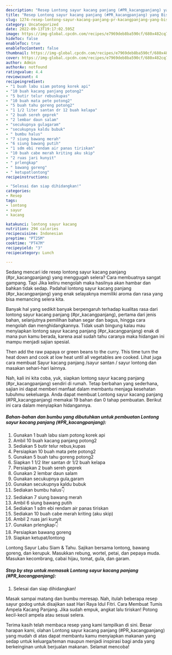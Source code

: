 ```yaml
---
description: "Resep Lontong sayur kacang panjang (#PR_kacangpanjang) yang Bisa Manjain Lidah, Buat Buka Puasa}"
title: "Resep Lontong sayur kacang panjang (#PR_kacangpanjang) yang Bisa Manjain Lidah, Buat Buka Puasa}"
slug: 1274-resep-lontong-sayur-kacang-panjang-pr-kacangpanjang-yang-bisa-manjain-lidah-buat-buka-puasa
category: Uncategorized
date: 2022-09-13T19:17:02.595Z
image: https://img-global.cpcdn.com/recipes/e7969deb8ba590cf/680x482cq70/lontong-sayur-kacang-panjang-pr_kacangpanjang-foto-resep-utama.jpg
hideToc: false
enableToc: true
enableTocContent: false
thumbnail: https://img-global.cpcdn.com/recipes/e7969deb8ba590cf/680x482cq70/lontong-sayur-kacang-panjang-pr_kacangpanjang-foto-resep-utama.jpg
cover: https://img-global.cpcdn.com/recipes/e7969deb8ba590cf/680x482cq70/lontong-sayur-kacang-panjang-pr_kacangpanjang-foto-resep-utama.jpg
author: Admin
authorAv: notfound
ratingvalue: 4.4
reviewcount: 4
recipeingredient:
- "1 buah labu siam potong korek api"
- "10 buah kacang panjang potong2"
- "5 butir telur rebuskupas"
- "10 buah mata pete potong2"
- "5 buah tahu goreng potong2"
- "1 1/2 liter santan dr 12 buah kelapa"
- "2 buah sereh geprek"
- "2 lembar daun salam"
- "secukupnya gulagaram"
- "secukupnya kaldu bubuk"
- " bumbu halus"
- "7 siung bawang merah"
- "6 siung bawang putih"
- "1 sdm ebi rendam air panas tiriskan"
- "10 buah cabe merah kriting aku skip"
- "2 ruas jari kunyit"
- " prlengkap"
- " bawang goreng"
- " ketupatlontong"
recipeinstructions:

- "Selesai dan siap dihidangkan!"
categories:
- Resep
tags:
- lontong
- sayur
- kacang

katakunci: lontong sayur kacang 
nutrition: 294 calories
recipecuisine: Indonesian
preptime: "PT25M"
cooktime: "PT47M"
recipeyield: "3"
recipecategory: Lunch

---
```



Sedang mencari ide resep lontong sayur kacang panjang (#pr_kacangpanjang) yang menggugah selera? Cara membuatnya sangat gampang. Tapi Jika keliru mengolah maka hasilnya akan hambar dan bahkan tidak sedap. Padahal lontong sayur kacang panjang (#pr_kacangpanjang) yang enak selayaknya memiliki aroma dan rasa yang bisa memancing selera kita.


Banyak hal yang sedikit banyak berpengaruh terhadap kualitas rasa dari lontong sayur kacang panjang (#pr_kacangpanjang), pertama dari jenis bahan, selanjutnya pemilihan bahan segar dan bagus, hingga cara mengolah dan menghidangkannya. Tidak usah bingung kalau mau menyiapkan lontong sayur kacang panjang (#pr_kacangpanjang) enak di mana pun kamu berada, karena asal sudah tahu caranya maka hidangan ini mampu menjadi sajian spesial.

Then add the raw papaya or green beans to the curry. This time turn the heat down and cook at low heat until all vegetables are cooked. Lihat juga cara membuat Sayur kacang panjang /sayur santan / sayur lontong dan masakan sehari-hari lainnya.


Nah, kali ini kita coba, yuk, siapkan lontong sayur kacang panjang (#pr_kacangpanjang) sendiri di rumah. Tetap berbahan yang sederhana, sajian ini dapat memberi manfaat dalam membantu menjaga kesehatan tubuhmu sekeluarga. Anda dapat membuat Lontong sayur kacang panjang (#PR_kacangpanjang) memakai 19 bahan dan 0 tahap pembuatan. Berikut ini cara dalam menyiapkan hidangannya.

<!--inarticleads1-->

##### Bahan-bahan dan bumbu yang dibutuhkan untuk pembuatan Lontong sayur kacang panjang (#PR_kacangpanjang):

1. Gunakan 1 buah labu siam potong korek api
1. Ambil 10 buah kacang panjang potong2
1. Sediakan 5 butir telur rebus,kupas
1. Persiapkan 10 buah mata pete potong2
1. Gunakan 5 buah tahu goreng potong2
1. Siapkan 1 1/2 liter santan dr 1/2 buah kelapa
1. Persiapkan 2 buah sereh geprek
1. Gunakan 2 lembar daun salam
1. Gunakan secukupnya gula,garam
1. Gunakan secukupnya kaldu bubuk
1. Sediakan  bumbu halus👇
1. Sediakan 7 siung bawang merah
1. Ambil 6 siung bawang putih
1. Sediakan 1 sdm ebi rendam air panas tiriskan
1. Sediakan 10 buah cabe merah kriting (aku skip)
1. Ambil 2 ruas jari kunyit
1. Gunakan  prlengkap👇
1. Persiapkan  bawang goreng
1. Siapkan  ketupat/lontong


Lontong Sayur Labu Siam &amp; Tahu. Sajikan bersama lontong, bawang goreng, dan kerupuk. Masukkan rebung, wortel, petai, dan pepaya muda. Masukan kecombrang, cabai hijau, tomat, gula, dan garam. 

<!--inarticleads2-->

##### Step by step untuk memasak Lontong sayur kacang panjang (#PR_kacangpanjang):


1. Selesai dan siap dihidangkan!

Masak sampai matang dan bumbu meresap. Nah, itulah beberapa resep sayur godog untuk disajikan saat Hari Raya Idul Fitri. Cara Membuat Tumis Ampela Kacang Panjang. Jika sudah empuk, angkat lalu tiriskan! Potong kecil-kecil ampela atau sesuai selera. 

Terima kasih telah membaca resep yang kami tampilkan di sini. Besar harapan kami, olahan Lontong sayur kacang panjang (#PR_kacangpanjang) yang mudah di atas dapat membantu kamu menyiapkan makanan yang sedap untuk keluarga/teman maupun menjadi inspirasi bagi anda yang berkeinginan untuk berjualan makanan. Selamat mencoba!
